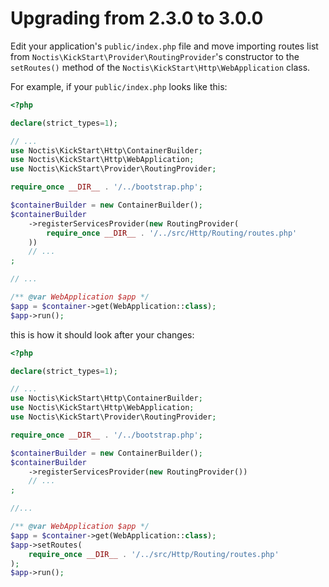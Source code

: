 # Upgrading from 2.3.0 to 3.0.0

Edit your application's `public/index.php` file and move importing routes list from 
`Noctis\KickStart\Provider\RoutingProvider`'s constructor to the `setRoutes()` method of the 
`Noctis\KickStart\Http\WebApplication` class.

For example, if your `public/index.php` looks like this:

```php
<?php

declare(strict_types=1);

// ...
use Noctis\KickStart\Http\ContainerBuilder;
use Noctis\KickStart\Http\WebApplication;
use Noctis\KickStart\Provider\RoutingProvider;

require_once __DIR__ . '/../bootstrap.php';

$containerBuilder = new ContainerBuilder();
$containerBuilder
    ->registerServicesProvider(new RoutingProvider(
        require_once __DIR__ . '/../src/Http/Routing/routes.php'
    ))
    // ...
;

// ...

/** @var WebApplication $app */
$app = $container->get(WebApplication::class);
$app->run();
```

this is how it should look after your changes:

```php
<?php

declare(strict_types=1);

// ...
use Noctis\KickStart\Http\ContainerBuilder;
use Noctis\KickStart\Http\WebApplication;
use Noctis\KickStart\Provider\RoutingProvider;

require_once __DIR__ . '/../bootstrap.php';

$containerBuilder = new ContainerBuilder();
$containerBuilder
    ->registerServicesProvider(new RoutingProvider())
    // ...
;

//...

/** @var WebApplication $app */
$app = $container->get(WebApplication::class);
$app->setRoutes(
    require_once __DIR__ . '/../src/Http/Routing/routes.php'
);
$app->run();
```